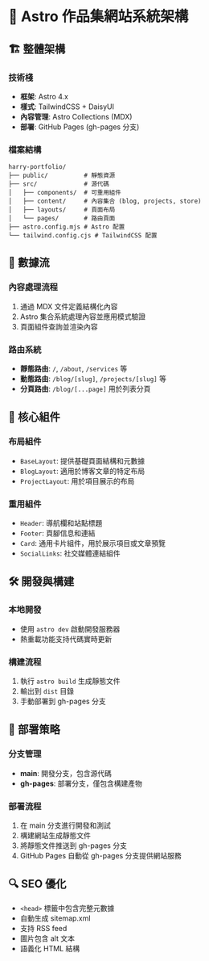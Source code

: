 # 📐 Astro 作品集網站系統架構

## 🏗 整體架構

### 技術棧
- **框架**: Astro 4.x
- **樣式**: TailwindCSS + DaisyUI
- **內容管理**: Astro Collections (MDX)
- **部署**: GitHub Pages (gh-pages 分支)

### 檔案結構
```
harry-portfolio/
├── public/          # 靜態資源
├── src/             # 源代碼
│   ├── components/  # 可重用組件
│   ├── content/     # 內容集合 (blog, projects, store)
│   ├── layouts/     # 頁面布局
│   └── pages/       # 路由頁面
├── astro.config.mjs # Astro 配置
└── tailwind.config.cjs # TailwindCSS 配置
```

## 🔄 數據流

### 內容處理流程
1. 通過 MDX 文件定義結構化內容
2. Astro 集合系統處理內容並應用模式驗證
3. 頁面組件查詢並渲染內容

### 路由系統
- **靜態路由**: `/`, `/about`, `/services` 等
- **動態路由**: `/blog/[slug]`, `/projects/[slug]` 等
- **分頁路由**: `/blog/[...page]` 用於列表分頁

## 🧩 核心組件

### 布局組件
- `BaseLayout`: 提供基礎頁面結構和元數據
- `BlogLayout`: 適用於博客文章的特定布局
- `ProjectLayout`: 用於項目展示的布局

### 重用組件
- `Header`: 導航欄和站點標題
- `Footer`: 頁腳信息和連結
- `Card`: 通用卡片組件，用於展示項目或文章預覽
- `SocialLinks`: 社交媒體連結組件

## 🛠 開發與構建

### 本地開發
- 使用 `astro dev` 啟動開發服務器
- 熱重載功能支持代碼實時更新

### 構建流程
1. 執行 `astro build` 生成靜態文件
2. 輸出到 `dist` 目錄
3. 手動部署到 gh-pages 分支

## 🚀 部署策略

### 分支管理
- **main**: 開發分支，包含源代碼
- **gh-pages**: 部署分支，僅包含構建產物

### 部署流程
1. 在 main 分支進行開發和測試
2. 構建網站生成靜態文件
3. 將靜態文件推送到 gh-pages 分支
4. GitHub Pages 自動從 gh-pages 分支提供網站服務

## 🔍 SEO 優化

- `<head>` 標籤中包含完整元數據
- 自動生成 sitemap.xml
- 支持 RSS feed
- 圖片包含 alt 文本
- 語義化 HTML 結構
